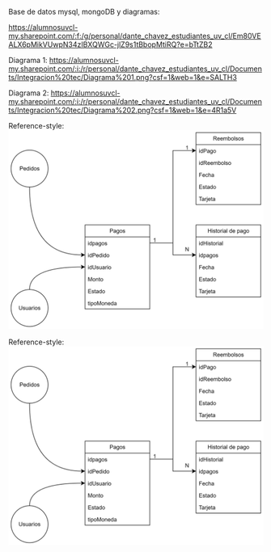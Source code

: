 Base de datos mysql, mongoDB y diagramas:

https://alumnosuvcl-my.sharepoint.com/:f:/g/personal/dante_chavez_estudiantes_uv_cl/Em80VEALX6pMikVUwpN34zIBXQWGc-jlZ9s1tBbopMtiRQ?e=bTtZB2


Diagrama 1: https://alumnosuvcl-my.sharepoint.com/:i:/r/personal/dante_chavez_estudiantes_uv_cl/Documents/Integracion%20tec/Diagrama%201.png?csf=1&web=1&e=SALTH3

Diagrama 2: https://alumnosuvcl-my.sharepoint.com/:i:/r/personal/dante_chavez_estudiantes_uv_cl/Documents/Integracion%20tec/Diagrama%202.png?csf=1&web=1&e=4R1a5V



Reference-style: 
![alt text][logo]

[logo]: https://github.com/DanteChavez/Cositas/blob/main/Diagramas/Diagrama%201.png "Diagrama 1"

Reference-style: 
![alt text][logo]

[logo]: https://github.com/DanteChavez/Cositas/blob/main/Diagramas/Diagrama%202.png "Diagrama 2]"
